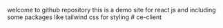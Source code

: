welcome to github repository 
this is a demo site for react js and including some packages like tailwind css for styling
#   c e - c l i e n t  
 